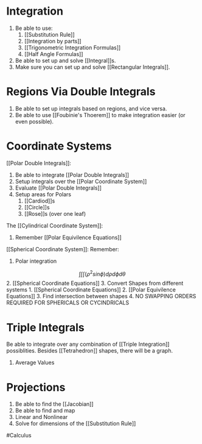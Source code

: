 # Integration
1. Be able to use: 
	1. [[Substitution Rule]]
	2. [[Integration by parts]] 
	3. [[Trigonometric Integration Formulas]]  
	4. [[Half Angle Formulas]]
2. Be able to set up and solve [[Integral]]s.
3. Make sure you can set up and solve [[Rectangular Integrals]].

# Regions Via Double Integrals

1. Be able to set up integrals based on regions, and vice versa.
2. Be able to use [[Foubinie's Thoerem]] to make integration easier (or even possible).

# Coordinate Systems
[[Polar Double Integrals]]:
1. Be able to integrate [[Polar Double Integrals]]
2. Setup integrals over the [[Polar Coordinate System]]
3. Evaluate [[Polar Double Integrals]]
4. Setup areas for Polars 
	1. [[Cardiod]]s
	2. [[Circle]]s
	3. [[Rose]]s (over one leaf)

The [[Cylindrical Coordinate System]]:
1. Remember [[Polar Equivilence Equations]]

[[Spherical Coordinate System]]:
Remember:
1. Polar integration

$$\int\int\int{(\rho^{2}sin\phi) d\rho d\phi d\theta}$$
2. [[Spherical Coordinate Equations]]
3. Convert Shapes from different systems
	1. [[Spherical Coordinate Equations]]
	2. [[Polar Equivilence Equations]]
3. Find intersection between shapes
4. NO SWAPPING ORDERS REQUIRED FOR SPHERICALS OR CYCINDRICALS

# Triple Integrals
Be able to integrate over any combination of [[Triple Integration]] possiblities. Besides [[Tetrahedron]] shapes, there will be a graph.

1. Average Values


# Projections
1. Be able to find the [[Jacobian]]
2. Be able to find and map
3. Linear and Nonlinear
4. Solve for dimensions of the [[Substitution Rule]]

#Calculus 